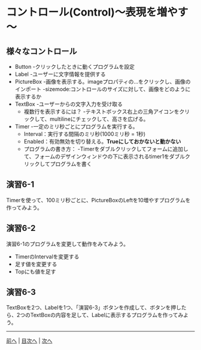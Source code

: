 # コントロール(Control)～表現を増やす～

## 様々なコントロール
- Button
  -クリックしたときに動くプログラムを設定
- Label
  -ユーザーに文字情報を提供する
- PictureBox
  -画像を表示する。imageプロパティの...をクリックし、画像のインポート
  -sizemode:コントロールのサイズに対して、画像をどのように表示するか
- TextBox
  -ユーザーからの文字入力を受け取る
  - 複数行を表示するには？
    -テキストボックス右上の三角アイコンをクリックして、multilineにチェックして、高さを広げる。
- Timer
  -一定のミリ秒ごとにプログラムを実行する。
  - Interval：実行する間隔のミリ秒(1000ミリ秒 = 1秒)
  - Enabled：有効無効を切り替える。**Trueにしておかないと動かない**
  - プログラムの書き方：
    -Timerをダブルクリックしてフォームに追加して、フォームのデザインウィンドウの下に表示されるtimer1をダブルクリックしてプログラムを書く

## 演習6-1
Timerを使って、100ミリ秒ごとに、PictureBoxのLeftを10増やすプログラムを作ってみよう。

## 演習6-2
演習6-1のプログラムを変更して動作をみてみよう。

- TimerのIntervalを変更する
- 足す値を変更する
- Topにも値を足す

## 演習6-3
TextBoxを2つ、Labelを1つ、「演習6-3」ボタンを作成して、ボタンを押したら、2つのTextBoxの内容を足して、Labelに表示するプログラムを作ってみよう。

---

[前へ](05.md) | [目次へ](README.md#%E7%9B%AE%E6%AC%A1) | [次へ](07.md)

